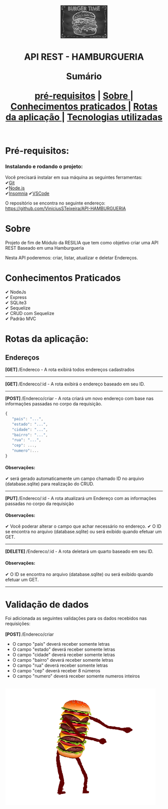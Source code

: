 <br />
<p align="center">
    <img src="./readme/hamburguer.jpg" alt="hamburguer" width="150">

  <h1 align="center">API REST - HAMBURGUERIA</h>
 <br/>
  <p align="center">Sumário<p align="center">
  <a href="#pré-requisitos">pré-requisitos</a> |
  <a href="#sobre"> Sobre </a> |
  <a href="#conhecimentos-praticados"> Conhecimentos praticados </a> |
  <a href="#rotas-da-aplicação"> Rotas da aplicação </a> |
  <a href="#tecnologias-utilizadas"> Tecnologias utilizadas </a>      
       <br />
    <br />
  </p>
</p>

# Pré-requisitos:

### Instalando e rodando o projeto:

Você precisará instalar em sua máquina as seguintes ferramentas: <br>
✔[Git](https://git-scm.com) <br>
✔[Node.js](https://nodejs.org/en/) <br>
✔[Insomnia](https://insomnia.rest/download)
✔[VSCode](https://code.visualstudio.com/) <br>

O repositório se encontra no seguinte endereço: https://github.com/ViniciusSTeixeira/API-HAMBURGUERIA

# Sobre

Projeto de fim de Módulo da RESILIA que tem como objetivo criar uma API REST Baseado em uma Hamburgueria

Nesta API poderemos: criar, listar, atualizar e deletar Endereços.

# Conhecimentos Praticados

✔ NodeJs <br>
✔ Express <br>
✔ SQLite3 <br>
✔ Sequelize <br>
✔ CRUD com Sequelize <br>
✔ Padrão MVC

# Rotas da aplicação:

## Endereços

<b>[GET] </b> /Endereco - A rota exibirá todos endereços cadastrados<br>

________________________________________________________________________________________________________________

<b>[GET] </b> /Endereco/:id - A rota exibirá o endereço baseado em seu ID.<br>

________________________________________________________________________________________________________________

<b>[POST] </b> /Endereco/criar - A rota criará um novo endereço com base nas informações passadas no corpo da requisição.<br>

```javascript
{
   "pais": "...",
   "estado": "...",
   "cidade": "...",
   "bairro": "...",
   "rua": "...",
   "cep": ...,
   "numero":...
}
```

<h4>Observações:</h4>
 ✔ será gerado automaticamente um campo chamado ID no arquivo (database.sqlite) para realização do CRUD.

________________________________________________________________________________________________________________

<b>[PUT] </b> /Endereco/:id - A rota atualizará um Endereço com as informações passadas no corpo da requisição<br>

<h4>Observações:</h4>
 ✔ Você poderar alterar o campo que achar necessário no endereço.
 ✔ O ID se encontra no arquivo (database.sqlite) ou será exibido quando efetuar um GET.

________________________________________________________________________________________________________________

<b>[DELETE] </b> /Endereco/:id - A rota deletará um quarto baseado em seu ID.<br>

<h4>Observações:</h4>
 ✔ O ID se encontra no arquivo (database.sqlite) ou será exibido quando efetuar um GET.

________________________________________________________________________________________________________________

# Validação de dados

Foi adicionada as seguintes validações para os dados recebidos nas requisições: <br><br>
<b>[POST] </b> /Endereco/criar <br>

- O campo "pais" deverá receber somente letras <br>
- O campo "estado" deverá receber somente letras<br>
- O campo "cidade" deverá receber somente letras<br>
- O campo "bairro" deverá receber somente letras<br>
- O campo "rua" deverá receber somente letras<br>
- O campo "cep" deverá receber 8 números<br>
- O campo "numero" deverá receber somente numeros inteiros<br><br>

<p><img src="./readme/burger-dance.gif" alt="hamburger-dance-Gif" width=""></p>
